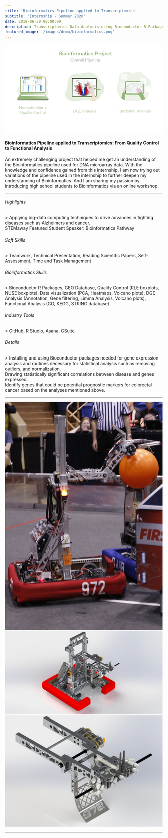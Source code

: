 ```yaml
---
title: 'Bioinformatics Pipeline applied to Transcriptomics'
subtitle: 'Internship - Summer 2020'
date: 2018-06-30 00:00:00
description: Transcriptomics Data Analysis using Bioconductor R Packages - From Quality Control to Functional Analysis
featured_image: '/images/demo/bioinformatics.png'
---
```


![](/images/demo/bioinformatics-p.png)

<h4>Bioinformatics Pipeline applied to Transcriptomics: From Quality Control to Functional Analysis</h4>

An extremely challenging project that helped me get an understanding of the Bioinformatics pipeline used for DNA microarray data.
With the knowledge and confidence gained from this internship, I am now trying out variations of the pipeline used in the internship to further deepen my understanding of Bioinformatics. 
And I am sharing my passion by introducing high school students to Bioinformatics via an online workshop. 

<hr>
  
<h6> Highlights </h6>
> Applying big-data computing techniques to drive advances in fighting diseases such as Alzheimers and cancer.
<br> STEMaway Featured Student Speaker: Bioinformatics Pathway

<h6> Soft Skills </h6>
> Teamwork, Technical Presentation, Reading Scientific Papers, Self-Assessment, Time and Task Management

<h6> Bioinformatics Skills </h6>
> Bioconductor R Packages, GEO Database, Quality Control (RLE boxplots, NUSE boxplots), Data visualization (PCA, Heatmaps, Volcano plots),
DGE Analysis (Annotation, Gene filtering, Limma Analysis, Volcano plots), Functional Analysis (GO, KEGG, STRING database)

<h6> Industry Tools </h6>
> GitHub, R Studio, Asana, GSuite

<h6> Details </h6>
> Installing and using Bioconductor packages needed for gene expression analysis and routines necessary for statistical analysis such as removing outliers, and normalization.
<br> Drawing statistically significant correlations between disease and genes expressed. 
<br> Identify genes that could be potential prognostic markers for colorectal cancer based on the analyses mentioned above.

---

<div class="gallery" data-columns="2">
	<img src="/images/demo/r4.jpg">
	<img src="/images/demo/r1.jpg">
	<img src="/images/demo/r2.jpg">
</div>


---
